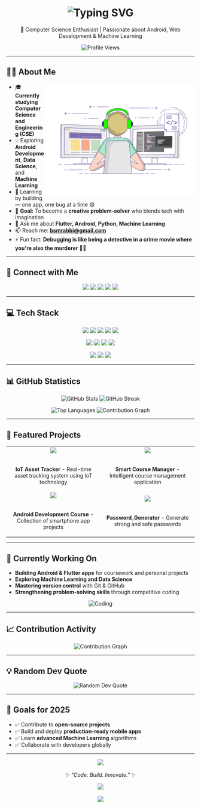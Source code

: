 <h1 align="center">
  <img src="https://readme-typing-svg.herokuapp.com?font=Fira+Code&weight=600&size=32&pause=1000&color=32B8C6&center=true&vCenter=true&width=500&lines=Md.+Abu+Sayem+Rabbi;CSE+Student;ML+Enthusiast" alt="Typing SVG" />
</h1>

<p align="center">
  🚀 Computer Science Enthusiast | Passionate about Android, Web Development & Machine Learning 
</p>

<p align="center">
  <img src="https://komarev.com/ghpvc/?username=bsmRabbi&label=Profile%20views&color=32B8C6&style=for-the-badge" alt="Profile Views" />
</p>

---

## 👨‍🎓 About Me

<img align="right" alt="Coding" width="400" src="https://raw.githubusercontent.com/devSouvik/devSouvik/master/gif3.gif">

- 🎓 **Currently studying Computer Science and Engineering (CSE)** 
- 💡 Exploring **Android Development**, **Data Science**, and **Machine Learning**  
- 🌱 Learning by building — one app, one bug at a time 😄 
- 🎯 **Goal:** To become a **creative problem-solver** who blends tech with imagination
- 💬 Ask me about **Flutter, Android, Python, Machine Learning**
- 📫 Reach me: **bsmrabbi@gmail.com**
- ⚡ Fun fact: **Debugging is like being a detective in a crime movie where you're also the murderer** 🕵️‍♂️

---

## 🔗 Connect with Me

<p align="center">
<a href="https://github.com/bsmRabbi" target="_blank"><img src="https://img.shields.io/badge/GitHub-181717?style=for-the-badge&logo=github&logoColor=white"/></a>
<a href="https://www.facebook.com/abu.sayem.rabbi.87" target="_blank"><img src="https://img.shields.io/badge/Facebook-1877F2?style=for-the-badge&logo=facebook&logoColor=white"/></a>
<a href="https://www.linkedin.com/in/abu-sayem-rabbi-aa23891ba/" target="_blank"><img src="https://img.shields.io/badge/LinkedIn-0077B5?style=for-the-badge&logo=linkedin&logoColor=white"/></a>
<a href="https://x9yp1-abu-ahs0e.pyxl.ai/" target="_blank"><img src="https://img.shields.io/badge/Portfolio-FF5722?style=for-the-badge&logo=google-chrome&logoColor=white"/></a>
<a href="mailto:bsmrabbi@gmail.com" target="_blank"><img src="https://img.shields.io/badge/Email-D14836?style=for-the-badge&logo=gmail&logoColor=white"/></a>
</p>

---

## 💻 Tech Stack

<p align="center">
  <a href="#"><img src="https://img.shields.io/badge/C-00599C?style=for-the-badge&logo=c&logoColor=white"/></a>
  <a href="#"><img src="https://img.shields.io/badge/C++-00599C?style=for-the-badge&logo=cplusplus&logoColor=white"/></a>
  <a href="#"><img src="https://img.shields.io/badge/Java-ED8B00?style=for-the-badge&logo=openjdk&logoColor=white"/></a>
  <a href="#"><img src="https://img.shields.io/badge/Python-3776AB?style=for-the-badge&logo=python&logoColor=white"/></a>
  <a href="#"><img src="https://img.shields.io/badge/Dart-0175C2?style=for-the-badge&logo=dart&logoColor=white"/></a>
</p>

<p align="center">
  <a href="#"><img src="https://img.shields.io/badge/Flutter-02569B?style=for-the-badge&logo=flutter&logoColor=white"/></a>
  <a href="#"><img src="https://img.shields.io/badge/Android-3DDC84?style=for-the-badge&logo=android&logoColor=white"/></a>
  <a href="#"><img src="https://img.shields.io/badge/MySQL-4479A1?style=for-the-badge&logo=mysql&logoColor=white"/></a>
  <a href="#"><img src="https://img.shields.io/badge/Git-F05032?style=for-the-badge&logo=git&logoColor=white"/></a>
</p>

<p align="center">
  <a href="#"><img src="https://img.shields.io/badge/Canva-00C4CC?style=for-the-badge&logo=canva&logoColor=white"/></a>
  <a href="#"><img src="https://img.shields.io/badge/Photoshop-31A8FF?style=for-the-badge&logo=adobe-photoshop&logoColor=white"/></a>
  <a href="#"><img src="https://img.shields.io/badge/Premiere%20Pro-9999FF?style=for-the-badge&logo=adobe-premiere-pro&logoColor=white"/></a>
</p>

---

## 📊 GitHub Statistics

<p align="center">
  <img height="250" width="420" src="https://github-readme-stats.vercel.app/api?username=bsmRabbi&show_icons=true&theme=tokyonight&hide_border=true&count_private=true&cache_seconds=7200" alt="GitHub Stats"/>
  <img height="250" width="420" src="https://github-readme-streak-stats.herokuapp.com?user=bsmRabbi&theme=tokyonight&hide_border=true&cache_seconds=7200" alt="GitHub Streak"/>
</p>

<p align="center">
  <img height="250" width="420" src="https://github-readme-stats.vercel.app/api/top-langs/?username=bsmRabbi&layout=compact&theme=tokyonight&hide_border=true&langs_count=8&cache_seconds=7200" alt="Top Languages"/>
  <img height="250" width="420" src="https://github-readme-activity-graph.vercel.app/graph?username=bsmRabbi&theme=tokyo-night&hide_border=true&custom_title=Contribution%20Graph&cache_seconds=7200" alt="Contribution Graph"/>
</p>


---

## 🚀 Featured Projects

<table align="center">
  <tr>
    <td width="50%" align="center">
      <img src="https://github-readme-stats.vercel.app/api/pin/?username=bsmRabbi&repo=IoT_Asset_Tracker&theme=tokyonight&hide_border=true" />
      <br><br>
      <p><strong>IoT Asset Tracker</strong> - Real-time asset tracking system using IoT technology</p>
    </td>
    <td width="50%" align="center">
      <img src="https://github-readme-stats.vercel.app/api/pin/?username=bsmRabbi&repo=Smart-Course-Manager&theme=tokyonight&hide_border=true" />
      <br><br>
      <p><strong>Smart Course Manager</strong> - Intelligent course management application</p>
    </td>
  </tr>
  <tr>
    <td width="50%" align="center">
      <img src="https://github-readme-stats.vercel.app/api/pin/?username=bsmRabbi&repo=Smartphone-Application-Development_CSE-3212&theme=tokyonight&hide_border=true" />
      <br><br>
      <p><strong>Android Development Course</strong> - Collection of smartphone app projects</p>
    </td>
    <td width="50%" align="center">
      <img src="https://github-readme-stats.vercel.app/api/pin/?username=bsmRabbi&repo=Password_Generator_using_Dart&theme=tokyonight&hide_border=true" />
      <br><br>
      <p><strong>Password_Generator</strong> - Generate strong and safe passwords</p>
    </td>
  </tr>
</table>

---

## 🚀 Currently Working On

- **Building Android & Flutter apps** for coursework and personal projects  
- **Exploring Machine Learning and Data Science**  
- **Mastering version control** with Git & GitHub  
- **Strengthening problem-solving skills** through competitive coding  

<p align="center">
  <img src="https://media.giphy.com/media/qgQUggAC3Pfv687qPC/giphy.gif" alt="Coding" width="280"/>
</p>


---

## 📈 Contribution Activity

<p align="center">
  <img src="https://github-readme-activity-graph.vercel.app/graph?username=bsmRabbi&bg_color=1a1b27&color=32b8c6&line=32b8c6&point=32b8c6&area=true&hide_border=true" alt="Contribution Graph"/>
</p>

---

## 💡 Random Dev Quote

<p align="center">
  <img src="https://quotes-github-readme.vercel.app/api?type=horizontal&theme=tokyonight" alt="Random Dev Quote"/>
</p>

---

## 🎯 Goals for 2025

- ✅ Contribute to **open-source projects**
- ✅ Build and deploy **production-ready mobile apps**
- ✅ Learn **advanced Machine Learning** algorithms
- ✅ Collaborate with developers globally

---

<p align="center">
  <img src="https://capsule-render.vercel.app/api?type=waving&color=gradient&customColorList=6,11,20&height=170&section=header&text=Thanks%20for%20Visiting!&fontSize=40&fontAlignY=30&desc=Let's%20build%20something%20amazing%20together&descAlignY=55&animation=twinkling"/>
</p>

<p align="center">
  ✨ <i>"Code. Build. Innovate."</i> ✨
</p>

<p align="center">
  <img src="https://media.tenor.com/8S_CuT8s2_oAAAAM/bruce-almighty-comedy.gif" width="300"/>
</p>

<p align="center">
  <img src="https://capsule-render.vercel.app/api?type=waving&color=gradient&customColorList=6,11,20&height=100&section=footer"/>
</p>
